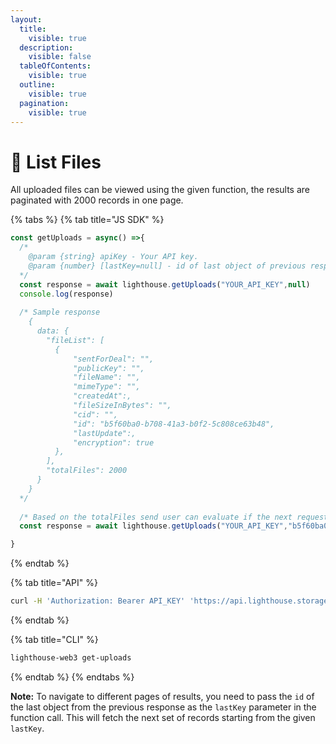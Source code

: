 ```yaml
---
layout:
  title:
    visible: true
  description:
    visible: false
  tableOfContents:
    visible: true
  outline:
    visible: true
  pagination:
    visible: true
---
```


# 📂 List Files

All uploaded files can be viewed using the given function, the results are paginated with 2000 records in one page.

{% tabs %}
{% tab title="JS SDK" %}
```javascript
const getUploads = async() =>{
  /*
    @param {string} apiKey - Your API key.
    @param {number} [lastKey=null] - id of last object of previous response, defaults to null.
  */
  const response = await lighthouse.getUploads("YOUR_API_KEY",null)
  console.log(response)
  
  /* Sample response
    {
      data: {
        "fileList": [
          {
              "sentForDeal": "",
              "publicKey": "",
              "fileName": "",
              "mimeType": "",
              "createdAt":,
              "fileSizeInBytes": "",
              "cid": "",
              "id": "b5f60ba0-b708-41a3-b0f2-5c808ce63b48",
              "lastUpdate":,
              "encryption": true
          },
        ],
        "totalFiles": 2000
      }
    }
  */
  
  /* Based on the totalFiles send user can evaluate if the next request needs to be send in the next request id of the last element of the previous response needs to be send.*/
  const response = await lighthouse.getUploads("YOUR_API_KEY","b5f60ba0-b708-41a3-b0f2-5c808ce63b48")

}
```
{% endtab %}

{% tab title="API" %}
```bash
curl -H 'Authorization: Bearer API_KEY' 'https://api.lighthouse.storage/api/user/files_uploaded?lastKey=null'
```
{% endtab %}

{% tab title="CLI" %}
```bash
lighthouse-web3 get-uploads
```
{% endtab %}
{% endtabs %}

**Note:** To navigate to different pages of results, you need to pass the `id` of the last object from the previous response as the `lastKey` parameter in the function call. This will fetch the next set of records starting from the given `lastKey`.
